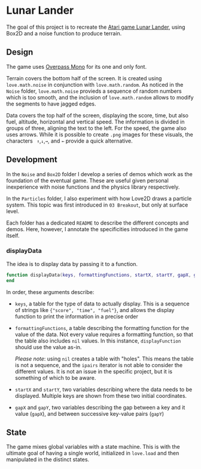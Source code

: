 # Lunar Lander

The goal of this project is to recreate the [Atari game Lunar Lander](<https://en.wikipedia.org/wiki/Lunar_Lander_(1979_video_game)>), using Box2D and a noise function to produce terrain.

## Design

The game uses [Overpass Mono](https://fonts.google.com/specimen/Overpass+Mono) for its one and only font.

Terrain covers the bottom half of the screen. It is created using `love.math.noise` in conjunction with `love.math.random`. As noticed in the `Noise` folder, `love.math.noise` provieds a sequence of random numbers which is too smooth, and the inclusion of `love.math.random` allows to modify the segments to have jagged edges.

Data covers the top half of the screen, displaying the score, time, but also fuel, altitude, horizontal and vertical speed. The information is divided in groups of three, aligning the text to the left. For the speed, the game also uses arrows. While it is possible to create `.png` images for these visuals, the characters ` ↑`,`↓`,`→`, and `←` provide a quick alternative.

## Development

In the `Noise` and `Box2D` folder I develop a series of demos which work as the foundation of the eventual game. These are useful given personal inexperience with noise functions and the physics library respectively.

In the `Particles` folder, I also experiment with how Love2D draws a particle system. This topic was first introduced in `03 Breakout`, but only at surface level.

Each folder has a dedicated `README` to describe the different concepts and demos. Here, however, I annotate the specificities introduced in the game itself.

### displayData

The idea is to display data by passing it to a function.

```lua
function displayData(keys, formattingFunctions, startX, startY, gapX, gapY)
end
```

In order, these arguments describe:

- `keys`, a table for the type of data to actually display. This is a sequence of strings like `{"score", "time", "fuel"}`, and allows the display function to print the information in a precise order

- `formattingFunctions`, a table describing the formatting function for the value of the data. Not every value requires a formatting function, so that the table also includes `nil` values. In this instance, `displayFunction` should use the value as-in.

  _Please note_: using `nil` creates a table with "holes". This means the table is not a sequence, and the `ipairs` iterator is not able to consider the different values. It is not an issue in the specific project, but it is something of which to be aware.

- `startX` and `startY`, two variables describing where the data needs to be displayed. Multiple keys are shown from these two initial coordinates.

- `gapX` and `gapY`, two variables describing the gap between a key and it value (`gapX`), and between successive key-value pairs (`gapY`)

## State

The game mixes global variables with a state machine. This is with the ultimate goal of having a single world, initialized in `love.load` and then manipulated in the distinct states.
